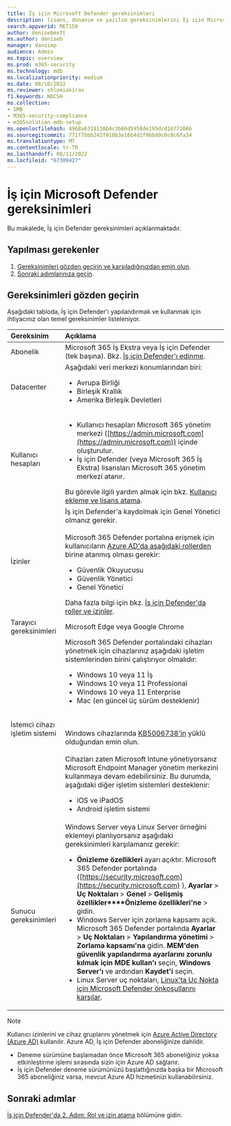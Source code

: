 ```yaml
---
title: İş için Microsoft Defender gereksinimleri
description: lisans, donanım ve yazılım gereksinimlerini İş için Microsoft Defender
search.appverid: MET150
author: denisebmsft
ms.author: deniseb
manager: dansimp
audience: Admin
ms.topic: overview
ms.prod: m365-security
ms.technology: mdb
ms.localizationpriority: medium
ms.date: 08/10/2022
ms.reviewer: shlomiakirav
f1.keywords: NOCSH
ms.collection:
- SMB
- M365-security-compliance
- m365solution-mdb-setup
ms.openlocfilehash: 4968a6318138b4c3b6bd5958de195dcd1677106b
ms.sourcegitcommit: 771f7bbb241f910b3e16b4d1f9bbd9c0c8c6fa34
ms.translationtype: MT
ms.contentlocale: tr-TR
ms.lasthandoff: 08/11/2022
ms.locfileid: "67309427"
---
```

# <a name="microsoft-defender-for-business-requirements"></a>İş için Microsoft Defender gereksinimleri

Bu makalede, İş için Defender gereksinimleri açıklanmaktadır.

## <a name="what-to-do"></a>Yapılması gerekenler

1. [Gereksinimleri gözden geçirin ve karşıladığınızdan emin olun](#review-the-requirements).
2. [Sonraki adımlarınıza geçin](#next-steps).


## <a name="review-the-requirements"></a>Gereksinimleri gözden geçirin

Aşağıdaki tabloda, İş için Defender'ı yapılandırmak ve kullanmak için ihtiyacınız olan temel gereksinimler listeleniyor.

| Gereksinim | Açıklama |
|:---|:---|
| Abonelik | Microsoft 365 İş Ekstra veya İş için Defender (tek başına). Bkz. [İş için Defender'ı edinme](get-defender-business.md).  |
| Datacenter | Aşağıdaki veri merkezi konumlarından biri: <ul><li>Avrupa Birliği</li><li>Birleşik Krallık</li><li>Amerika Birleşik Devletleri</li></ul> |
| Kullanıcı hesapları |<ul><li>Kullanıcı hesapları Microsoft 365 yönetim merkezi ([https://admin.microsoft.com](https://admin.microsoft.com)) içinde oluşturulur.</li><li>İş için Defender (veya Microsoft 365 İş Ekstra) lisansları Microsoft 365 yönetim merkezi atanır.</li></ul>Bu görevle ilgili yardım almak için bkz. [Kullanıcı ekleme ve lisans atama](mdb-add-users.md). |
| İzinler  | İş için Defender'a kaydolmak için Genel Yönetici olmanız gerekir.<br/><br/>Microsoft 365 Defender portalına erişmek için kullanıcıların [Azure AD'da aşağıdaki rollerden](mdb-roles-permissions.md) birine atanmış olması gerekir:<ul><li>Güvenlik Okuyucusu</li><li>Güvenlik Yönetici</li><li>Genel Yönetici</li></ul>Daha fazla bilgi için bkz. [İş için Defender'da roller ve izinler](mdb-roles-permissions.md). |
| Tarayıcı gereksinimleri | Microsoft Edge veya Google Chrome |
| İstemci cihazı işletim sistemi | Microsoft 365 Defender portalındaki cihazları yönetmek için cihazlarınız aşağıdaki işletim sistemlerinden birini çalıştırıyor olmalıdır: <ul><li>Windows 10 veya 11 İş</li><li>Windows 10 veya 11 Professional</li><li>Windows 10 veya 11 Enterprise</li><li>Mac (en güncel üç sürüm desteklenir)</li></ul><br/><br/>Windows cihazlarında [KB5006738'in](https://support.microsoft.com/topic/october-26-2021-kb5006738-os-builds-19041-1320-19042-1320-and-19043-1320-preview-ccbce6bf-ae00-4e66-9789-ce8e7ea35541) yüklü olduğundan emin olun. <br/><br/>Cihazları zaten Microsoft Intune yönetiyorsanız Microsoft Endpoint Manager yönetim merkezini kullanmaya devam edebilirsiniz. Bu durumda, aşağıdaki diğer işletim sistemleri desteklenir: <ul><li>iOS ve iPadOS</li><li>Android işletim sistemi</li></ul> |
| Sunucu gereksinimleri | Windows Server veya Linux Server örneğini eklemeyi planlıyorsanız aşağıdaki gereksinimleri karşılamanız gerekir: <ul><li>**Önizleme özellikleri** ayarı açıktır. Microsoft 365 Defender portalında ([https://security.microsoft.com](https://security.microsoft.com) ), **Ayarlar** > **Uç Noktaları** > **Genel** > **Gelişmiş özellikler****Önizleme özellikleri'ne** >  gidin.</li><li>Windows Server için zorlama kapsamı açık. Microsoft 365 Defender portalında **Ayarlar** > **Uç Noktaları** > **Yapılandırma yönetimi** > **Zorlama kapsamı'na** gidin. **MEM'den güvenlik yapılandırma ayarlarını zorunlu kılmak için MDE kullan'ı** seçin, **Windows Server'ı** ve ardından **Kaydet'i** seçin.</li><li>Linux Server uç noktaları, [Linux'ta Uç Nokta için Microsoft Defender önkoşullarını karşılar](../defender-endpoint/microsoft-defender-endpoint-linux.md#prerequisites).</li></ul> |

> [!NOTE]
> Kullanıcı izinlerini ve cihaz gruplarını yönetmek için [Azure Active Directory (Azure AD)](/azure/active-directory/fundamentals/active-directory-whatis) kullanılır. Azure AD, İş için Defender aboneliğinize dahildir. 
> - Deneme sürümüne başlamadan önce Microsoft 365 aboneliğiniz yoksa etkinleştirme işlemi sırasında sizin için Azure AD sağlanır. 
> - İş için Defender deneme sürümünüzü başlattığınızda başka bir Microsoft 365 aboneliğiniz varsa, mevcut Azure AD hizmetinizi kullanabilirsiniz. 

## <a name="next-steps"></a>Sonraki adımlar

[İş için Defender'da 2. Adım: Rol ve izin atama](mdb-roles-permissions.md) bölümüne gidin.
 
